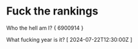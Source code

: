 # Fuck the rankings

Who the hell am I?
{ 6900914 }

What fucking year is it?
[ 2024-07-22T12:30:00Z ]
